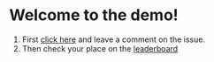 Welcome to the demo!
==

1) First [click here](https://github.com/teamserverless/openfaas-2019-update/issues/1) and leave a comment on the issue.
2) Then check your place on the [leaderboard](https://teamserverless.o6s.io/leaderboard-page)
